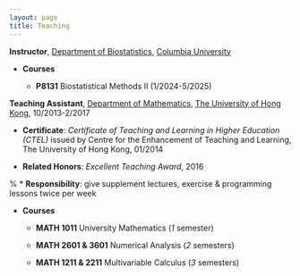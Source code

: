 ```yaml
---
layout: page
title: Teaching
---
```


**Instructor**, [Department of Biostatistics](https://www.publichealth.columbia.edu/academics/departments/biostatistics), [Columbia University](https://www.columbia.edu/)

* **Courses**

   * **P8131** Biostatistical Methods II (1/2024-5/2025)


**Teaching Assistant**, [Department of Mathematics](https://hkumath.hku.hk/web/index.php), [The University of Hong Kong](https://www.hku.hk/), 10/2013-2/2017

* **Certificate**: *Certificate of Teaching and Learning in Higher Education (CTEL)* issued by Centre for the Enhancement of Teaching and Learning, The University of Hong Kong, 01/2014

* **Related Honors**:  *Excellent Teaching Award*, 2016

% * **Responsibility**: give supplement lectures, exercise & programming lessons twice per week
* **Courses**

   * **MATH 1011** University Mathematics \(*1* semester\) 

   * **MATH 2601 & 3601** Numerical Analysis \(*2* semesters\) 

   * **MATH 1211 & 2211** Multivariable Calculus \(*3* semesters\) 

